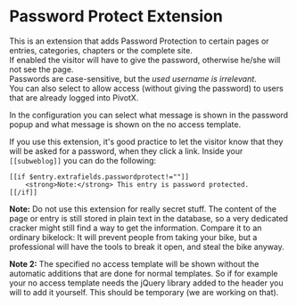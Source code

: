 
Password Protect Extension
==========================

This is an extension that adds Password Protection to certain pages or entries, categories, chapters
 or the complete site.  
If enabled the visitor will have to give the password, otherwise he/she will not see the page.  
Passwords are case-sensitive, but the *used username is irrelevant*.  
You can also select to allow access (without giving the password) to users that are already 
logged into PivotX.  

In the configuration you can select what message is shown in the password popup and what message
is shown on the no access template.  

If you use this extension, it's good practice to let the visitor know that they
will be asked for a password, when they click a link. Inside your `[[subweblog]]`
you can do the following:

    [[if $entry.extrafields.passwordprotect!=""]]
        <strong>Note:</strong> This entry is password protected.
    [[/if]]
 
**Note:** Do not use this extension for really secret stuff. The content of the
page or entry is still stored in plain text in the database, so a very dedicated
cracker might still find a way to get the information. Compare it to an ordinary
bikelock: It will prevent people from taking your bike, but a professional will
have the tools to break it open, and steal the bike anyway.  

**Note 2:** The specified no access template will be shown without the automatic additions that are
done for normal templates. So if for example your no access template needs the jQuery library added to
the header you will to add it yourself. This should be temporary (we are working on that).
